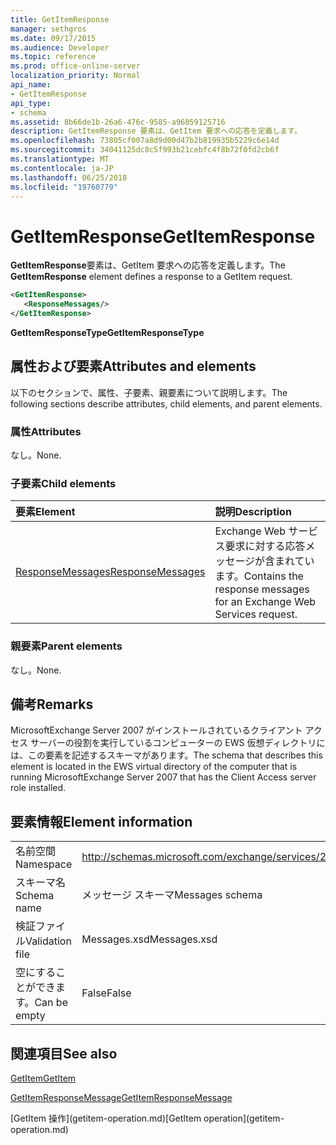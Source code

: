 ```yaml
---
title: GetItemResponse
manager: sethgros
ms.date: 09/17/2015
ms.audience: Developer
ms.topic: reference
ms.prod: office-online-server
localization_priority: Normal
api_name:
- GetItemResponse
api_type:
- schema
ms.assetid: 8b66de1b-26a6-476c-9585-a96059125716
description: GetItemResponse 要素は、GetItem 要求への応答を定義します。
ms.openlocfilehash: 73805cf007a8d9d00d47b2b819935b5229c6e14d
ms.sourcegitcommit: 34041125dc8c5f993b21cebfc4f8b72f0fd2cb6f
ms.translationtype: MT
ms.contentlocale: ja-JP
ms.lasthandoff: 06/25/2018
ms.locfileid: "19760779"
---
```

# <a name="getitemresponse"></a><span data-ttu-id="89a65-103">GetItemResponse</span><span class="sxs-lookup"><span data-stu-id="89a65-103">GetItemResponse</span></span>

<span data-ttu-id="89a65-104">**GetItemResponse**要素は、GetItem 要求への応答を定義します。</span><span class="sxs-lookup"><span data-stu-id="89a65-104">The **GetItemResponse** element defines a response to a GetItem request.</span></span> 
  
```xml
<GetItemResponse>
   <ResponseMessages/>
</GetItemResponse>
```

 <span data-ttu-id="89a65-105">**GetItemResponseType**</span><span class="sxs-lookup"><span data-stu-id="89a65-105">**GetItemResponseType**</span></span>
## <a name="attributes-and-elements"></a><span data-ttu-id="89a65-106">属性および要素</span><span class="sxs-lookup"><span data-stu-id="89a65-106">Attributes and elements</span></span>

<span data-ttu-id="89a65-107">以下のセクションで、属性、子要素、親要素について説明します。</span><span class="sxs-lookup"><span data-stu-id="89a65-107">The following sections describe attributes, child elements, and parent elements.</span></span>
  
### <a name="attributes"></a><span data-ttu-id="89a65-108">属性</span><span class="sxs-lookup"><span data-stu-id="89a65-108">Attributes</span></span>

<span data-ttu-id="89a65-109">なし。</span><span class="sxs-lookup"><span data-stu-id="89a65-109">None.</span></span>
  
### <a name="child-elements"></a><span data-ttu-id="89a65-110">子要素</span><span class="sxs-lookup"><span data-stu-id="89a65-110">Child elements</span></span>

|<span data-ttu-id="89a65-111">**要素**</span><span class="sxs-lookup"><span data-stu-id="89a65-111">**Element**</span></span>|<span data-ttu-id="89a65-112">**説明**</span><span class="sxs-lookup"><span data-stu-id="89a65-112">**Description**</span></span>|
|:-----|:-----|
|[<span data-ttu-id="89a65-113">ResponseMessages</span><span class="sxs-lookup"><span data-stu-id="89a65-113">ResponseMessages</span></span>](responsemessages.md) <br/> |<span data-ttu-id="89a65-114">Exchange Web サービス要求に対する応答メッセージが含まれています。</span><span class="sxs-lookup"><span data-stu-id="89a65-114">Contains the response messages for an Exchange Web Services request.</span></span>  <br/> |
   
### <a name="parent-elements"></a><span data-ttu-id="89a65-115">親要素</span><span class="sxs-lookup"><span data-stu-id="89a65-115">Parent elements</span></span>

<span data-ttu-id="89a65-116">なし。</span><span class="sxs-lookup"><span data-stu-id="89a65-116">None.</span></span>
  
## <a name="remarks"></a><span data-ttu-id="89a65-117">備考</span><span class="sxs-lookup"><span data-stu-id="89a65-117">Remarks</span></span>

<span data-ttu-id="89a65-118">MicrosoftExchange Server 2007 がインストールされているクライアント アクセス サーバーの役割を実行しているコンピューターの EWS 仮想ディレクトリには、この要素を記述するスキーマがあります。</span><span class="sxs-lookup"><span data-stu-id="89a65-118">The schema that describes this element is located in the EWS virtual directory of the computer that is running MicrosoftExchange Server 2007 that has the Client Access server role installed.</span></span>
  
## <a name="element-information"></a><span data-ttu-id="89a65-119">要素情報</span><span class="sxs-lookup"><span data-stu-id="89a65-119">Element information</span></span>

|||
|:-----|:-----|
|<span data-ttu-id="89a65-120">名前空間</span><span class="sxs-lookup"><span data-stu-id="89a65-120">Namespace</span></span>  <br/> |http://schemas.microsoft.com/exchange/services/2006/messages  <br/> |
|<span data-ttu-id="89a65-121">スキーマ名</span><span class="sxs-lookup"><span data-stu-id="89a65-121">Schema name</span></span>  <br/> |<span data-ttu-id="89a65-122">メッセージ スキーマ</span><span class="sxs-lookup"><span data-stu-id="89a65-122">Messages schema</span></span>  <br/> |
|<span data-ttu-id="89a65-123">検証ファイル</span><span class="sxs-lookup"><span data-stu-id="89a65-123">Validation file</span></span>  <br/> |<span data-ttu-id="89a65-124">Messages.xsd</span><span class="sxs-lookup"><span data-stu-id="89a65-124">Messages.xsd</span></span>  <br/> |
|<span data-ttu-id="89a65-125">空にすることができます。</span><span class="sxs-lookup"><span data-stu-id="89a65-125">Can be empty</span></span>  <br/> |<span data-ttu-id="89a65-126">False</span><span class="sxs-lookup"><span data-stu-id="89a65-126">False</span></span>  <br/> |
   
## <a name="see-also"></a><span data-ttu-id="89a65-127">関連項目</span><span class="sxs-lookup"><span data-stu-id="89a65-127">See also</span></span>



[<span data-ttu-id="89a65-128">GetItem</span><span class="sxs-lookup"><span data-stu-id="89a65-128">GetItem</span></span>](getitem.md)
  
[<span data-ttu-id="89a65-129">GetItemResponseMessage</span><span class="sxs-lookup"><span data-stu-id="89a65-129">GetItemResponseMessage</span></span>](getitemresponsemessage.md)
  
<span data-ttu-id="89a65-130">
  [GetItem 操作](getitem-operation.md)</span><span class="sxs-lookup"><span data-stu-id="89a65-130">[GetItem operation](getitem-operation.md)</span></span>


